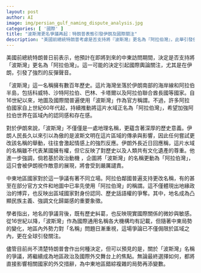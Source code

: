 ```yaml
---
layout: post
author: AI
image: img/persian_gulf_naming_dispute_analysis.jpg
categories: [ '國際' ]
title: "波斯灣更名爭議再起：特朗普表態引發伊朗及國際關注"
description: "美國前總統特朗普考慮是否支持將『波斯灣』更名為『阿拉伯灣』，此舉引發伊朗強烈反彈與國際輿論熱議，展現地名爭議背後複雜的歷史、地緣與身份認同之爭，成為中東及全球外交的新焦點。"
---
```

美國前總統特朗普日前表示，他預計在即將到來的中東訪問期間，決定是否支持將「波斯灣」更名為「阿拉伯灣」。這一可能的決定引起國際輿論關注，尤其是在伊朗，引發了強烈的反彈聲音。

「波斯灣」這一名稱擁有數百年歷史。這片海灣坐落於伊朗南部的海岸線和阿拉伯半島，包括科威特、沙特阿拉伯、巴林、卡塔爾以及阿拉伯聯合酋長國等國家。自16世紀以來，地圖及國際間普遍使用「波斯灣」作為官方稱謂。不過，許多阿拉伯國家自上世紀60年代起，持續推動將這片水域正名為「阿拉伯灣」，希望加強阿拉伯世界在區域內的認同感和存在感。

對於伊朗來說，「波斯灣」不僅僅是一處地理名稱，更蘊含著深厚的歷史意義。伊朗人民長久以來引以為傲的是波斯文明在這片區域的傳承與影響，因此任何嘗試更改該名稱的舉動，往往會激起情感上的強烈反應。伊朗外長近日回應稱，這片水域的名稱雖不代表某國擁有權，但它反映了對歷史以及人類共有文化遺產的尊重。他進一步強調，倘若基於政治動機 ，企圖將「波斯灣」的名稱更動為「阿拉伯灣」，這只會被伊朗視作敵意的展現，將會受到嚴厲譴責。

中東地區國家對於這一爭議有著不同立場。阿拉伯鄰國普遍支持更改名稱，有的甚至在部分官方文件和地圖中已率先使用「阿拉伯灣」的稱謂。這不僅體現出地緣政治的博弈，也反映出區域國家對身份認同、歷史話語權的爭奪。其中，地名成為凸顯民族主義、強調文化歸屬感的重要象徵。

學者指出，地名的爭議背後，既有歷史糾葛，也反映現實國際關係的微妙與敏感。從16世紀以降，「波斯灣」作為國際通用名稱各大機構均有記載，但隨著中東局勢的變化，地區內外勢力對「名稱」問題日漸重視，這場爭論已不僅侷限於區域之內，更在全球引發關注。

儘管目前尚不清楚特朗普會作出何種決定，但可以預見的是，關於「波斯灣」名稱的爭議，將繼續成為地區政治及國際外交舞台上的焦點。無論最終選擇如何，都將直接影響相關國家的外交措辭，為中東地區錯綜複雜的局勢再添變數。